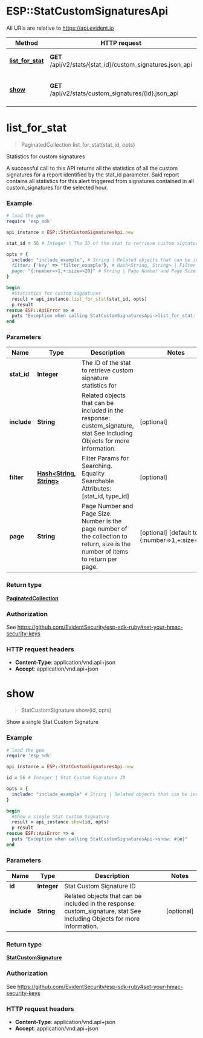 # ESP::StatCustomSignaturesApi

All URIs are relative to https://api.evident.io

Method | HTTP request | Description
------------- | ------------- | -------------
[**list_for_stat**](StatCustomSignaturesApi.md#list_for_stat) | **GET** /api/v2/stats/{stat_id}/custom_signatures.json_api | Statistics for custom signatures
[**show**](StatCustomSignaturesApi.md#show) | **GET** /api/v2/stats/custom_signatures/{id}.json_api | Show a single Stat Custom Signature


# **list_for_stat**
> PaginatedCollection list_for_stat(stat_id, opts)

Statistics for custom signatures

A successful call to this API returns all the statistics of all the custom signatures for a report identified by the stat_id parameter. Said report contains all statistics for this alert triggered from signatures contained in all custom_signatures for the selected hour.

### Example
```ruby
# load the gem
require 'esp_sdk'

api_instance = ESP::StatCustomSignaturesApi.new

stat_id = 56 # Integer | The ID of the stat to retrieve custom signature statistics for

opts = { 
  include: "include_example", # String | Related objects that can be included in the response:  custom_signature, stat See Including Objects for more information.
  filter: {'key' => "filter_example"}, # Hash<String, String> | Filter Params for Searching.  Equality Searchable Attributes: [stat_id, type_id]    
  page: "{:number=>1,+:size=>20}" # String | Page Number and Page Size.  Number is the page number of the collection to return, size is the number of items to return per page.
}

begin
  #Statistics for custom signatures
  result = api_instance.list_for_stat(stat_id, opts)
  p result
rescue ESP::ApiError => e
  puts "Exception when calling StatCustomSignaturesApi->list_for_stat: #{e}"
end
```

### Parameters

Name | Type | Description  | Notes
------------- | ------------- | ------------- | -------------
 **stat_id** | **Integer**| The ID of the stat to retrieve custom signature statistics for | 
 **include** | **String**| Related objects that can be included in the response:  custom_signature, stat See Including Objects for more information. | [optional] 
 **filter** | [**Hash&lt;String, String&gt;**](String.md)| Filter Params for Searching.  Equality Searchable Attributes: [stat_id, type_id]     | [optional] 
 **page** | **String**| Page Number and Page Size.  Number is the page number of the collection to return, size is the number of items to return per page. | [optional] [default to {:number&#x3D;&gt;1,+:size&#x3D;&gt;20}]

### Return type

[**PaginatedCollection**](PaginatedCollection.md)

### Authorization

See https://github.com/EvidentSecurity/esp-sdk-ruby#set-your-hmac-security-keys

### HTTP request headers

 - **Content-Type**: application/vnd.api+json
 - **Accept**: application/vnd.api+json



# **show**
> StatCustomSignature show(id, opts)

Show a single Stat Custom Signature



### Example
```ruby
# load the gem
require 'esp_sdk'

api_instance = ESP::StatCustomSignaturesApi.new

id = 56 # Integer | Stat Custom Signature ID

opts = { 
  include: "include_example" # String | Related objects that can be included in the response:  custom_signature, stat See Including Objects for more information.
}

begin
  #Show a single Stat Custom Signature
  result = api_instance.show(id, opts)
  p result
rescue ESP::ApiError => e
  puts "Exception when calling StatCustomSignaturesApi->show: #{e}"
end
```

### Parameters

Name | Type | Description  | Notes
------------- | ------------- | ------------- | -------------
 **id** | **Integer**| Stat Custom Signature ID | 
 **include** | **String**| Related objects that can be included in the response:  custom_signature, stat See Including Objects for more information. | [optional] 

### Return type

[**StatCustomSignature**](StatCustomSignature.md)

### Authorization

See https://github.com/EvidentSecurity/esp-sdk-ruby#set-your-hmac-security-keys

### HTTP request headers

 - **Content-Type**: application/vnd.api+json
 - **Accept**: application/vnd.api+json



